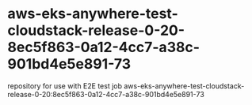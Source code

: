 # aws-eks-anywhere-test-cloudstack-release-0-20-8ec5f863-0a12-4cc7-a38c-901bd4e5e891-73
repository for use with E2E test job aws-eks-anywhere-test-cloudstack-release-0-20:8ec5f863-0a12-4cc7-a38c-901bd4e5e891-73
